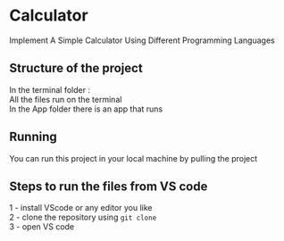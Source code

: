 # Calculator
Implement A Simple Calculator Using Different Programming Languages 

## Structure of the project
In the terminal folder : \
All the files run on the terminal\
In the App folder there is an app that runs 

## Running 
You can run this project in your local machine by pulling the project

## Steps to run the files from VS code
 1 - install VScode or any editor you like \
 2 - clone the repository using `git clone` \
 3 - open VS code 





